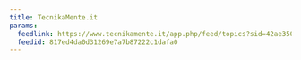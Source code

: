 ```yaml
---
title: TecnikaMente.it
params:
  feedlink: https://www.tecnikamente.it/app.php/feed/topics?sid=42ae3501ff7303a0a4868053cc305f83
  feedid: 817ed4da0d31269e7a7b87222c1dafa0
---
```

